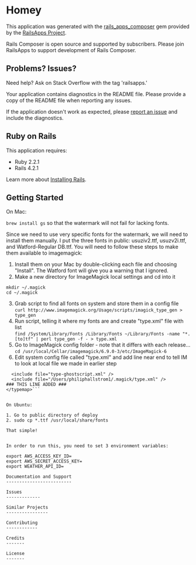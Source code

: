 Homey
================

This application was generated with the [rails_apps_composer](https://github.com/RailsApps/rails_apps_composer) gem
provided by the [RailsApps Project](http://railsapps.github.io/).

Rails Composer is open source and supported by subscribers. Please join RailsApps to support development of Rails Composer.

Problems? Issues?
-----------

Need help? Ask on Stack Overflow with the tag 'railsapps.'

Your application contains diagnostics in the README file. Please provide a copy of the README file when reporting any issues.

If the application doesn't work as expected, please [report an issue](https://github.com/RailsApps/rails_apps_composer/issues)
and include the diagnostics.

Ruby on Rails
-------------

This application requires:

- Ruby 2.2.1
- Rails 4.2.1

Learn more about [Installing Rails](http://railsapps.github.io/installing-rails.html).

Getting Started
---------------

On Mac:

```brew install gs``` so that the watermark will not fail for lacking fonts.

Since we need to use very specific fonts for the watermark, we will need to install them manually. I put the three fonts in public: usuziv2.ttf, usuzv2i.ttf, and Watford-Regular DB.ttf. You will need to follow these steps to make them available to imagemagick:

1. Install them on your Mac by double-clicking each file and choosing "Install". The Watford font will give you a warning that I ignored.
2. Make a new directory for ImageMagick local settings and cd into it
  ```
  mkdir ~/.magick
  cd ~/.magick
  ```
3. Grab script to find all fonts on system and store them in a config file
  ```curl http://www.imagemagick.org/Usage/scripts/imagick_type_gen > type_gen```
4. Run script, telling it where my fonts are and create "type.xml" file with list  
  ```find /System/Library/Fonts /Library/Fonts ~/Library/Fonts -name "*.[to]tf" | perl type_gen -f - > type.xml```
5. Go to ImageMagick config folder - note that it differs with each release...
  ```cd /usr/local/Cellar/imagemagick/6.9.0-3/etc/ImageMagick-6```
6. Edit system config file called "type.xml" and add line near end to tell IM to look at local file we made in earlier step
  ```<typemap>
    <include file="type-ghostscript.xml" />
    <include file="/Users/philiphallstrom1/.magick/type.xml" />                       ### THIS LINE ADDED ### 
  </typemap>```


On Ubuntu:

1. Go to public directory of deploy
2. sudo cp *.ttf /usr/local/share/fonts

That simple!


In order to run this, you need to set 3 environment variables:

export AWS_ACCESS_KEY_ID=
export AWS_SECRET_ACCESS_KEY=
export WEATHER_API_ID=

Documentation and Support
-------------------------

Issues
-------------

Similar Projects
----------------

Contributing
------------

Credits
-------

License
-------
